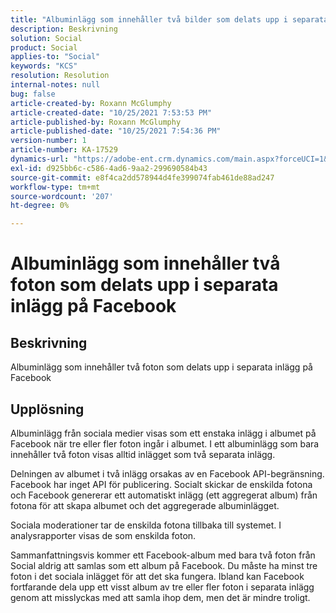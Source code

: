 ```yaml
---
title: "Albuminlägg som innehåller två bilder som delats upp i separata inlägg på Facebook"
description: Beskrivning
solution: Social
product: Social
applies-to: "Social"
keywords: "KCS"
resolution: Resolution
internal-notes: null
bug: false
article-created-by: Roxann McGlumphy
article-created-date: "10/25/2021 7:53:53 PM"
article-published-by: Roxann McGlumphy
article-published-date: "10/25/2021 7:54:36 PM"
version-number: 1
article-number: KA-17529
dynamics-url: "https://adobe-ent.crm.dynamics.com/main.aspx?forceUCI=1&pagetype=entityrecord&etn=knowledgearticle&id=1b947846-cd35-ec11-b6e6-000d3a3485ea"
exl-id: d925bb6c-c586-4ad6-9aa2-299690584b43
source-git-commit: e8f4ca2dd578944d4fe399074fab461de88ad247
workflow-type: tm+mt
source-wordcount: '207'
ht-degree: 0%

---
```


# Albuminlägg som innehåller två foton som delats upp i separata inlägg på Facebook

## Beskrivning

Albuminlägg som innehåller två foton som delats upp i separata inlägg på Facebook

## Upplösning


Albuminlägg från sociala medier visas som ett enstaka inlägg i albumet på Facebook när tre eller fler foton ingår i albumet. I ett albuminlägg som bara innehåller två foton visas alltid inlägget som två separata inlägg.

Delningen av albumet i två inlägg orsakas av en Facebook API-begränsning. Facebook har inget API för publicering. Socialt skickar de enskilda fotona och Facebook genererar ett automatiskt inlägg (ett aggregerat album) från fotona för att skapa albumet och det aggregerade albuminlägget.

Sociala moderationer tar de enskilda fotona tillbaka till systemet. I analysrapporter visas de som enskilda foton.

Sammanfattningsvis kommer ett Facebook-album med bara två foton från Social aldrig att samlas som ett album på Facebook. Du måste ha minst tre foton i det sociala inlägget för att det ska fungera. Ibland kan Facebook fortfarande dela upp ett visst album av tre eller fler foton i separata inlägg genom att misslyckas med att samla ihop dem, men det är mindre troligt.
